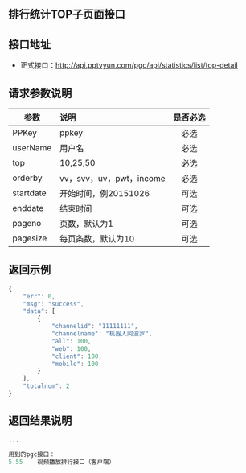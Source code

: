 排行统计TOP子页面接口
----------

接口地址
----------
  * 正式接口：http://api.pptvyun.com/pgc/api/statistics/list/top-detail

请求参数说明
----------
|  参数         |说明          |是否必选|
| ------------- |:-------------|:-----:|
| PPKey         | ppkey |必选|
| userName      | 用户名 |必选    |
| top           | 10,25,50 |必选    |
| orderby       | vv，svv，uv，pwt，income |必选    |
| startdate     | 开始时间，例20151026  |可选    |
| enddate       | 结束时间 |可选    |
| pageno      | 页数，默认为1 |可选    |
| pagesize      | 每页条数，默认为10 |可选    |

返回示例
----------
```javascript
{
    "err": 0,
    "msg": "success",
    "data": [
        {
            "channelid": "11111111",
            "channelname": "机器人阿波罗",
            "all": 100,
            "web": 100,
            "client": 100,
            "mobile": 100
        }
    ],
    "totalnum": 2
}
```

返回结果说明
----------
```javascript
...

用到的pgc接口：
5.55	视频播放排行接口（客户端）
```